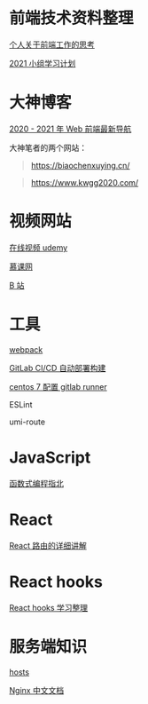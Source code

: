 # 前端技术资料整理

[个人关于前端工作的思考](https://www.yuque.com/docs/share/02c53e08-edfc-448c-8ed8-00e36a4a8f57)

[2021 小组学习计划](http://naotu.baidu.com/file/7891888d6bcfdc29c21181ed3bf31bb2?token=bb2c04b51db0d1a6)

# 大神博客

[2020 - 2021 年 Web 前端最新导航](https://github.com/biaochenxuying/blog/issues/74)

大神笔者的两个网站：

> https://biaochenxuying.cn/

> https://www.kwgg2020.com/

# 视频网站

[在线视频 udemy](https://www.udemy.com/)

[慕课网](https://www.imooc.com/)

[B 站](https://www.bilibili.com/v/technology/)

# 工具

[webpack](https://webpack.wuhaolin.cn/)

[GitLab CI/CD 自动部署构建](https://www.yuque.com/mty/here/zcmesl)

[centos 7 配置 gitlab runner](https://www.jianshu.com/p/c78f8cd78d71)

ESLint

umi-route

# JavaScript

[函数式编程指北](https://llh911001.gitbooks.io/mostly-adequate-guide-chinese/content/)
# React
[React 路由的详细讲解](https://www.yuque.com/kenguba/upkpls/cglbot)

# React hooks

[React hooks 学习整理](https://www.yuque.com/docs/share/09005264-79f2-4636-a245-1a72920bed03)

# 服务端知识
[hosts](https://tianxintiandisheng.github.io/2019/11/11/JS/JS%E6%B7%B1%E5%BA%A6%E6%80%9D%E8%80%835/%E4%B8%BA%E4%BB%80%E4%B9%88%E6%9C%89%E6%97%B6%E6%88%91%E4%BB%AC%E9%9C%80%E8%A6%81%E9%85%8D%E7%BD%AEhosts%E6%9D%A5%E6%9C%AC%E5%9C%B0%E6%B5%8B%E8%AF%95%EF%BC%9F%E5%92%8C%E4%BB%80%E4%B9%88%E6%9C%89%E5%85%B3%EF%BC%9F%E8%8B%A5%E4%B8%8D%E9%85%8D%E7%BD%AEhosts%E4%BC%9A%E5%BD%B1%E5%93%8D%E4%BB%80%E4%B9%88%EF%BC%9F/)

[Nginx 中文文档](https://www.nginx.cn/doc/index.html)
